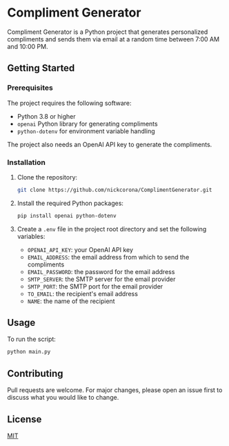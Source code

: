 # Compliment Generator

Compliment Generator is a Python project that generates personalized compliments and sends them via email at a random time between 7:00 AM and 10:00 PM.

## Getting Started

### Prerequisites

The project requires the following software:

- Python 3.8 or higher
- `openai` Python library for generating compliments
- `python-dotenv` for environment variable handling

The project also needs an OpenAI API key to generate the compliments.

### Installation

1. Clone the repository:
   ```sh
   git clone https://github.com/nickcorona/ComplimentGenerator.git
   ```

2. Install the required Python packages:
   ```sh
   pip install openai python-dotenv
   ```

3. Create a `.env` file in the project root directory and set the following variables:
   - `OPENAI_API_KEY`: your OpenAI API key
   - `EMAIL_ADDRESS`: the email address from which to send the compliments
   - `EMAIL_PASSWORD`: the password for the email address
   - `SMTP_SERVER`: the SMTP server for the email provider
   - `SMTP_PORT`: the SMTP port for the email provider
   - `TO_EMAIL`: the recipient's email address
   - `NAME`: the name of the recipient

## Usage

To run the script:
```sh
python main.py
```

## Contributing

Pull requests are welcome. For major changes, please open an issue first to discuss what you would like to change.

## License

[MIT](https://choosealicense.com/licenses/mit/)
